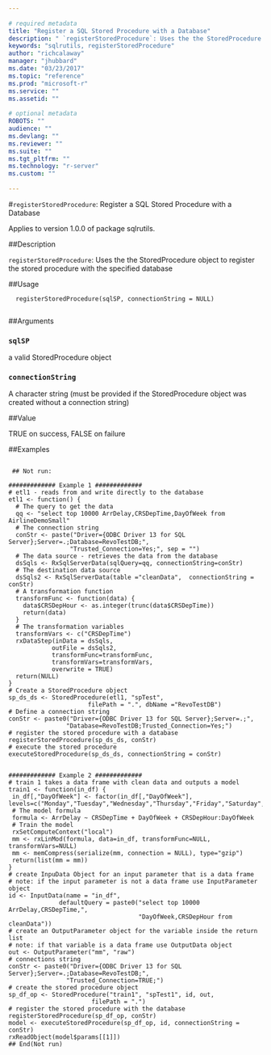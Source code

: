 ```yaml
--- 
 
# required metadata 
title: "Register a SQL Stored Procedure with a Database" 
description: " `registerStoredProcedure`: Uses the the StoredProcedure object to register the stored procedure with the specified database " 
keywords: "sqlrutils, registerStoredProcedure" 
author: "richcalaway" 
manager: "jhubbard" 
ms.date: "03/23/2017" 
ms.topic: "reference" 
ms.prod: "microsoft-r" 
ms.service: "" 
ms.assetid: "" 
 
# optional metadata 
ROBOTS: "" 
audience: "" 
ms.devlang: "" 
ms.reviewer: "" 
ms.suite: "" 
ms.tgt_pltfrm: "" 
ms.technology: "r-server" 
ms.custom: "" 
 
--- 
```

 
 
 
 
 #`registerStoredProcedure`: Register a SQL Stored Procedure with a Database

 Applies to version 1.0.0 of package sqlrutils.
 
 ##Description
 
`registerStoredProcedure`: Uses the the StoredProcedure object to register
the stored procedure with the specified database
 
 
 ##Usage

```   
  registerStoredProcedure(sqlSP, connectionString = NULL)
 
```
 
 ##Arguments

   
  
 ### `sqlSP`
 a valid StoredProcedure object 
  
  
  
 ### `connectionString`
 A character string (must be provided if the StoredProcedure object was created without a connection string) 
  
 
 
 ##Value
 
TRUE on success, FALSE on failure
 
 ##Examples

 ```
   
  ## Not run:
 
 ############# Example 1 #############
 # etl1 - reads from and write directly to the database
 etl1 <- function() {
   # The query to get the data
   qq <- "select top 10000 ArrDelay,CRSDepTime,DayOfWeek from AirlineDemoSmall"
   # The connection string
   conStr <- paste("Driver={ODBC Driver 13 for SQL Server};Server=.;Database=RevoTestDB;",
                  "Trusted_Connection=Yes;", sep = "")
   # The data source - retrieves the data from the database
   dsSqls <- RxSqlServerData(sqlQuery=qq, connectionString=conStr)
   # The destination data source
   dsSqls2 <- RxSqlServerData(table ="cleanData",  connectionString = conStr)
   # A transformation function
   transformFunc <- function(data) {
     data$CRSDepHour <- as.integer(trunc(data$CRSDepTime))
     return(data)
   }
   # The transformation variables
   transformVars <- c("CRSDepTime")
   rxDataStep(inData = dsSqls,
             outFile = dsSqls2,
             transformFunc=transformFunc,
             transformVars=transformVars,
             overwrite = TRUE)
   return(NULL)
 }
 # Create a StoredProcedure object
 sp_ds_ds <- StoredProcedure(etl1, "spTest",
                       filePath = ".", dbName ="RevoTestDB")
 # Define a connection string
 conStr <- paste0("Driver={ODBC Driver 13 for SQL Server};Server=.;",
                 "Database=RevoTestDB;Trusted_Connection=Yes;")
 # register the stored procedure with a database
 registerStoredProcedure(sp_ds_ds, conStr)
 # execute the stored procedure
 executeStoredProcedure(sp_ds_ds, connectionString = conStr)


 ############# Example 2 #############
 # train 1 takes a data frame with clean data and outputs a model
 train1 <- function(in_df) {
  in_df[,"DayOfWeek"] <- factor(in_df[,"DayOfWeek"], levels=c("Monday","Tuesday","Wednesday","Thursday","Friday","Saturday","Sunday"))
  # The model formula
  formula <- ArrDelay ~ CRSDepTime + DayOfWeek + CRSDepHour:DayOfWeek
  # Train the model
  rxSetComputeContext("local")
  mm <- rxLinMod(formula, data=in_df, transformFunc=NULL, transformVars=NULL)
  mm <- memCompress(serialize(mm, connection = NULL), type="gzip")
  return(list(mm = mm))
 }
 # create InpuData Object for an input parameter that is a data frame
 # note: if the input parameter is not a data frame use InputParameter object
 id <- InputData(name = "in_df",
               defaultQuery = paste0("select top 10000 ArrDelay,CRSDepTime,",
                                     "DayOfWeek,CRSDepHour from cleanData"))
 # create an OutputParameter object for the variable inside the return list
 # note: if that variable is a data frame use OutputData object
 out <- OutputParameter("mm", "raw")
 # connections string
 conStr <- paste0("Driver={ODBC Driver 13 for SQL Server};Server=.;Database=RevoTestDB;",
                 "Trusted_Connection=TRUE;")
 # create the stored procedure object
 sp_df_op <- StoredProcedure("train1", "spTest1", id, out,
                        filePath = ".")
 # register the stored procedure with the database
 registerStoredProcedure(sp_df_op, conStr)
 model <- executeStoredProcedure(sp_df_op, id, connectionString = conStr)
 rxReadObject(model$params[[1]])
 ## End(Not run) 
  
 
```
 
 
